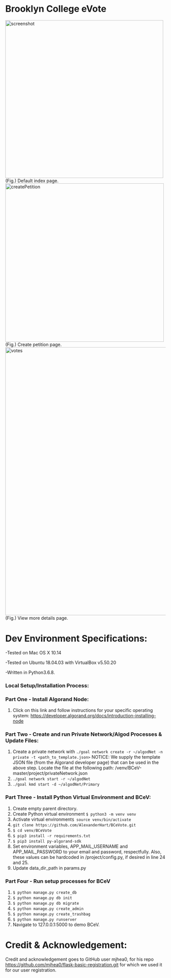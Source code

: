 # Brooklyn College eVote
<img width="496" alt="screenshot" src="https://user-images.githubusercontent.com/10848641/65827844-8a82a180-e262-11e9-9bcc-98cd4eafcf1c.png">
(Fig.) Default index page.

<img width="498" alt="createPetition" src="https://user-images.githubusercontent.com/10848641/65838085-4a0c3d80-e2cd-11e9-99a1-af29eab94e2f.png">
(Fig.) Create petition page.

<img width="843" alt="votes" src="https://user-images.githubusercontent.com/10848641/65838013-44622800-e2cc-11e9-8bf1-8672a7e5aa41.png">
(Fig.) View more details page.

# Dev Environment Specifications:
-Tested on Mac OS X 10.14

-Tested on Ubuntu 18.04.03 with VirtualBox v5.50.20

-Written in Python3.6.8.

### Local Setup/Installation Process:
### Part One - Install Algorand Node:
1. Click on this link and follow instructions for your specific operating system: https://developer.algorand.org/docs/introduction-installing-node

### Part Two - Create and run Private Network/Algod Processes & Update Files:
1. Create a private network with `./goal network create -r ~/algodNet -n private -t <path_to_template.json>`
NOTICE: We supply the template JSON file (from the Algorand developer page) that can be used in the above step. Locate the file at the following path: <YourParentDirectory>/venv/BCeV-master/project/privateNetwork.json
2. `./goal network start -r ~/algodNet`
3. `./goal kmd start -d ~/algodNet/Primary`

### Part Three - Install Python Virtual Environment and BCeV:
1. Create empty parent directory.
2. Create Python virtual environment `$ python3 -m venv venv`
3. Activate virtual environment`$ source venv/bin/activate`
4. `git clone https://github.com/AlexanderHart/BCeVote.git`
5. `$ cd venv/BCeVote`
6. `$ pip3 install -r requirements.txt`
7. `$ pip3 install py-algorand-sdk`
8. Set environment variables, APP_MAIL_USERNAME and APP_MAIL_PASSWORD to your email and password, respectfully. Also, these values can be hardcoded in /project/config.py, if desired in line 24 and 25.
9. Update data_dir_path in params.py

### Part Four - Run setup processes for BCeV
1. `$ python manage.py create_db`
2. `$ python manage.py db init`
3. `$ python manage.py db migrate`
4. `$ python manage.py create_admin`
5. `$ python manage.py create_trashbag`
6. `$ python manage.py runserver`
7. Navigate to 127.0.0.1:5000 to demo BCeV.

# Credit & Acknowledgement:
Credit and acknowledgement goes to GitHub user mjhea0, for his repo https://github.com/mjhea0/flask-basic-registration.git for which we used it for our user registration. 
